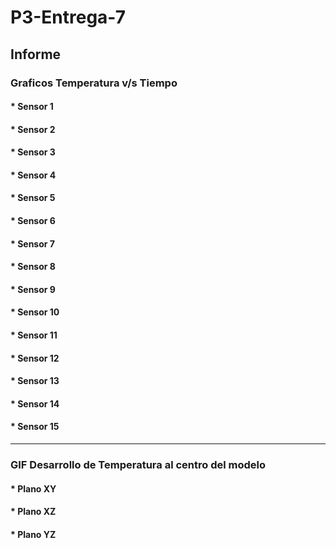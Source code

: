 # P3-Entrega-7

## Informe

### Graficos Temperatura v/s Tiempo

#### * Sensor 1
#### * Sensor 2
#### * Sensor 3
#### * Sensor 4
#### * Sensor 5
#### * Sensor 6
#### * Sensor 7
#### * Sensor 8
#### * Sensor 9
#### * Sensor 10
#### * Sensor 11
#### * Sensor 12
#### * Sensor 13
#### * Sensor 14
#### * Sensor 15
***

### GIF Desarrollo de Temperatura al centro del modelo

#### * Plano XY
#### * Plano XZ
#### * Plano YZ
